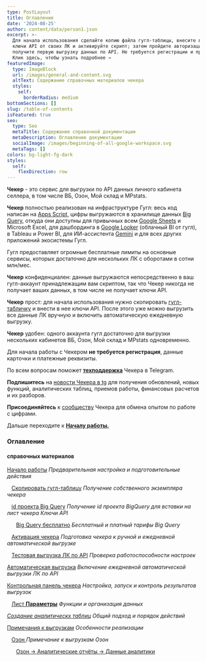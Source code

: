 ```yaml
---
type: PostLayout
title: Оглавление
date: '2024-08-25'
author: content/data/person1.json
excerpt: >-
  Для начала использования сделайте копию файла гугл-таблицы, внесите в нее
  ключи API от своих ЛК и активируйте скрипт; затем пройдите авторизацию и
  получите первую выгрузку данных по API. Не требуется регистрации и предоплаты.
  Клик здесь, чтобы узнать подробнее → 
featuredImage:
  type: ImageBlock
  url: /images/general-and-content.svg
  altText: Содержание справочных материалов чекера
  styles:
    self:
      borderRadius: medium
bottomSections: []
slug: /table-of-contents
isFeatured: true
seo:
  type: Seo
  metaTitle: Содержание справочной документации
  metaDescription: Оглавление документации
  socialImage: /images/beginning-of-all-google-workspace.svg
  metaTags: []
colors: bg-light-fg-dark
styles:
  self:
    flexDirection: row
---
```

**Чекер** - это сервис для выгрузки по API данных личного кабинета селлера, в том числе ВБ, Озон, Мой склад и MPstats.

**Чекер** полностью реализован на инфраструктуре Гугл: весь код написан на [Apps Script](https://developers.google.com/apps-script), цифры выгружаются в хранилище данных [Big Query](https://cloud.google.com/bigquery), откуда они доступны для привычных всем [Google Sheets](https://support.google.com/docs/answer/6000292?hl=en-gh\&co=GENIE.Platform%3DDesktop) и Microsoft Excel, для дашбординга в [Google Looker](https://lookerstudio.google.com/gallery) (облачный BI от гугл), в Tableau и Power BI, для ИИ-ассистента [Gemini](https://workspace.google.com/solutions/ai/?utm_source=geminiforbusiness\&utm_medium=et\&utm_campaign=Gemini-page-crosslink\&utm_content=forbusiness) и для всех других приложений экосистемы Гугл.

Гугл предоставляет огромные бесплатные лимиты на основные сервисы, которых достаточно для нескольких ЛК с оборотами в сотни млн/мес.

**Чекер** конфиденциален: данные выгружаются непосредственно в ваш гугл-аккаунт принадлежащим вам скриптом, так что Чекер никогда не получает ваших данных, в том числе не получает ключи API.

**Чекер** прост: для начала использования нужно скопировать [гугл-табличку](/blog/copying-spreadsheet-file/) и внести в нее ключи API. После этого уже можно выгрузить все данные ЛК вручную и включить автоматическую ежедневную выгрузку.

**Чекер** удобен: одного аккаунта гугл достаточно для выгрузки нескольких кабинетов ВБ, Озон, Мой склад и MPstats одновременно.

Для начала работы с Чекером **не требуется регистрация**, данные карточки и платежные реквизиты.

По всем вопросам поможет [**техподдержка**](https://t.me/techsupport_4eker) Чекера в Telegram.

**Подпишитесь** на [новости Чекера в tg](https://t.me/official_4eker) для получения обновлений, новых функций, аналитических таблиц, приемов работы, финансовых расчетов и их разборов.

**Присоединяйтесь** к [сообществу](https://t.me/community_4eker) Чекера для обмена опытом по работе с цифрами.

Дальше переходите к [**Началу работы.**](/blog/beginning-of-use/)

### Оглавление

#### справочных материалов

[Начало работы](/blog/beginning-of-use/) *Предварительная настройка и подготовительные действия*

   [Скопировать гугл-таблицу](/blog/copying-spreadsheet-file/) *Получение собственного экземпляра чекера*

   [id проекта Big Query](/blog/bigquery-initialization/) *Получение id проекта BigQuery для вставки на лист чекера Ключи API*

      [Big Query бесплатно](/blog/bigquery-sandbox/) *Бесплатный и платный тарифы Big Query*

   [Активация чекера](/blog/google-script-authorization/) *Подготовка чекера к ручной и ежедневной автоматической выгрузке*

   [Тестовая выгрузка ЛК по API](/blog/first-manual-unloading-bigquery/) *Проверка работоспособности настроек*

[Автоматическая выгрузка](/blog/everyday-upload-turn-on/) *Включение ежедневной автоматической выгрузки ЛК по API*

[Контрольная панель чекера](/blog/checker-control-panel/) *Настройка, запуск и контроль результатов выгрузок*

   [Лист **Параметры**](/blog/parameters-list-control-panel/) *Функции и организация данных*

[*Создание аналитическх таблиц*](/blog/creation-analytical-tables-general-guide/) *Общий подход и порядок действий*

[Примечания к выгрузкам](/blog/notes-for-uploads/) *Особенности реализации*

   [Озон ](/blog/ozon-uploads-notes/)*Примечание к выгрузкам Озон*

      [Озон → Аналитические отчёты → Данные аналитики](/blog/ozon-analytical-reports-data/)

   

   
